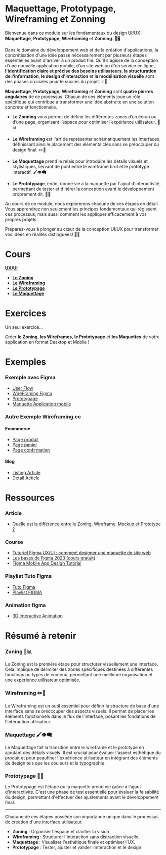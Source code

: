 # **Maquettage**, **Prototypage**, **Wireframing** et **Zonning**

Bienvenue dans ce module sur les fondamentaux du design UI/UX : **Maquettage**, **Prototypage**, **Wireframing** et **Zonning**. 🎨🖥️

Dans le domaine du développement web et de la création d'applications, la concrétisation d'une idée passe nécessairement par plusieurs étapes essentielles avant d'arriver à un produit fini. Qu'il s'agisse de la conception d'une nouvelle application mobile, d'un site web ou d'un service en ligne, **l'identification claire et précise des besoins utilisateurs**, **la structuration de l'information**, **le design d'interaction** et **la modélisation visuelle** sont des phases cruciales pour le succès du projet. 💡👥

**Maquettage**, **Prototypage**, **Wireframing** et **Zonning** sont **quatre pierres angulaires** de ce processus. Chacun de ces éléments joue un rôle spécifique qui contribue à transformer une idée abstraite en une solution concrète et fonctionnelle.

- **Le Zonning** vous permet de définir les différentes zones d’un écran ou d’une page, organisant l’espace pour optimiser l’expérience utilisateur. 🚀📊

- **Le Wireframing** est l'art de représenter schématiquement les interfaces, définissant ainsi le placement des éléments clés sans se préoccuper du design final. ✏️📐

- **Le Maquettage** prend le relais pour introduire les détails visuels et stylistiques, servant de pont entre le wireframe brut et le prototype interactif. 🖌️👁️‍🗨️

- **Le Prototypage**, enfin, donne vie à la maquette par l'ajout d'interactivité, permettant de tester et d'itérer la conception avant le développement proprement dit. 💼🔄

Au cours de ce module, nous explorerons chacune de ces étapes en détail. Vous apprendrez non seulement les principes fondamentaux qui régissent ces processus, mais aussi comment les appliquer efficacement à vos propres projets.

Préparez-vous à plonger au cœur de la conception UI/UX pour transformer vos idées en réalités distinguées! 🚀🌟

# Cours

[**UX/UI**](https://docs.google.com/presentation/d/1255QV6W_4EX7wKBVC0bp-LuSERirLvaOlJ-5i-BG0Zc/edit#slide=id.g15d3f45036f_0_267)

- [**Le Zoning**](https://docs.google.com/presentation/d/1-apouugPdIYYKWr_mLm2qb-uB402rERqtJQaDuT-QaM)
- [**Le Wireframing**](https://docs.google.com/presentation/d/1N3oPsF7Q3vGmHII-g3S2ZBzkrb0xLZFED7-ntXEC7h4)
- [**Le Prototypage**](https://docs.google.com/presentation/d/199-KGY3ryPLA6jt2H_KpScG1ImWKDJibxtThzZRi_x8)
- [**Le Maquettage**](https://docs.google.com/presentation/d/1dXq3DRVzHbu-CPPTSsz__0eLISaots0hHrfNnRmKbR4)

# Exercices

Un seul exercice...

Créer **le Zoning**, **les Wireframes**, **le Prototypage** et **les Maquettes** de votre application en format Desktop et Mobile !

# Exemples

### Exemple avec Figma

- [User Flow](https://www.figma.com/file/jpB0iXYIKNwrnBWYIXK8rM/%5BE%26P---WAY2BE%5D-App-user-flow?type=whiteboard&t=HRJLvtdh0o1wd8Zu-0)
- [WireFraming Figma](https://www.figma.com/file/KD81OQVPBs4OMokQz1GGHc/Wireframing-in-Figma?type=design&node-id=0-1&mode=design&t=TT1hgRVZ3S0elnCS-0)
- [Prototypage](https://www.figma.com/file/DMA24q9RYzhu6SdVIyhwmi/Prototyping-in-Figma?type=design&node-id=0-1&mode=design&t=Q62GhtXGI2dDc72f-0)
- [Maquette Application mobile](https://www.figma.com/file/l8sb7ZIC1sjOeYz4q1egI8/%5BE%26P---WAY2BE%5D-UX-%26-UI?type=design&node-id=121-694&mode=design&t=hgXFbyQqeuJo0U9D-0)

### Autre Exemple Wireframing.cc

#### Ecommerce  

- [Page produit](https://wireframe.cc/orzrBM)
- [Page panier](https://wireframe.cc/PMbqUQ)
- [Page confirmation](https://wireframe.cc/uPQBXU)

#### Blog

- [Listing Article](https://wireframe.cc/7uBGDu)
- [Detail Acticle](https://wireframe.cc/X2HzJq)

# Ressources

### Article

- [Quelle est la différence entre le Zoning, Wireframe, Mockup et Prototype ?](https://blog-ux.com/quelle-est-la-difference-entre-le-zoning-wireframe-mockup-et-prototype/)

### Course

- [Tutoriel Figma UX/UI : comment designer une maquette de site web](https://www.youtube.com/watch?v=vaMICSS-x7w)
- [Les bases de Figma 2023 (cours gratuit)](https://www.youtube.com/watch?v=7a0QW3zJc0A)
- [Figma Mobile App Design Tutorial](https://www.youtube.com/watch?v=PeGfX7W1mJk)

### Playlist Tuto Figma

- [Tuto Figma](https://www.youtube.com/playlist?list=PLGwYGrNV4YO-juBqy0geZemATwjH5340d)
- [Playlist FIGMA](https://www.youtube.com/playlist?list=PLIv2VwamIhhuOZk40qIbyGIxoBBQ-voiW)

### Animation figma

- [3D Interactive Animation](https://www.youtube.com/watch?v=J6DjxHXXZGw)

# Résumé à retenir

### **Zoning** 🚀📊

Le Zoning est la première étape pour structurer visuellement une interface. Cela implique de délimiter des zones spécifiques destinées à différentes fonctions ou types de contenu, permettant une meilleure organisation et une expérience utilisateur optimisée.

### **Wireframing** ✏️📐

Le Wireframing est un outil essentiel pour définir la structure de base d'une interface sans se préoccuper des aspects visuels. Il permet de placer les éléments fonctionnels dans le flux de l'interface, posant les fondations de l'interaction utilisateur.

### **Maquettage** 🖌️👁️‍🗨️

Le Maquettage fait la transition entre le wireframe et le prototype en ajoutant des détails visuels. Il est crucial pour évaluer l'aspect esthétique du produit et pour peaufiner l'expérience utilisateur en intégrant des éléments de design tels que les couleurs et la typographie.

### **Prototypage** 💼🔄

Le Prototypage est l'étape où la maquette prend vie grâce à l'ajout d'interactivité. C'est une phase de test essentielle pour évaluer la faisabilité du design, permettant d'effectuer des ajustements avant le développement final.

---

Chacune de ces étapes possède son importance unique dans le processus de création d'une interface utilisateur.

- **Zoning** : Organiser l'espace et clarifier la vision.
- **Wireframing** : Structurer l'interaction sans distraction visuelle.
- **Maquettage** : Visualiser l'esthétique finale et optimiser l'UX.
- **Prototypage** : Tester, ajuster et valider l'interaction et le design.
